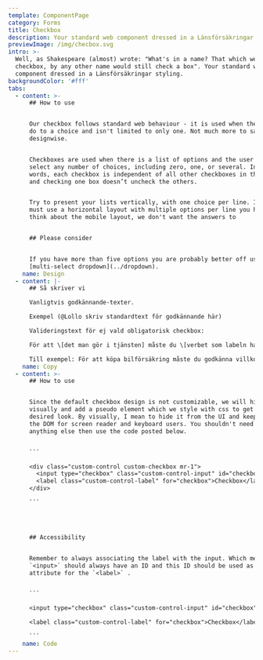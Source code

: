 ```yaml
---
template: ComponentPage
category: Forms
title: Checkbox
description: Your standard web component dressed in a Länsförsäkringar styling.
previewImage: /img/checbox.svg
intro: >-
  Well, as Shakespeare (almost) wrote: "What's in a name? That which we call a
  checkbox, by any other name would still check a box". Your standard web
  component dressed in a Länsförsäkringar styling.
backgroundColor: '#fff'
tabs:
  - content: >-
      ## How to use


      Our checkbox follows standard web behaviour - it is used when the user has
      do to a choice and isn't limited to only one. Not much more to say
      designwise.


      Checkboxes are used when there is a list of options and the user may
      select any number of choices, including zero, one, or several. In other
      words, each checkbox is independent of all other checkboxes in the list,
      and checking one box doesn’t uncheck the others.


      Try to present your lists vertically, with one choice per line. If you
      must use a horizontal layout with multiple options per line you have to
      think about the mobile layout, we don't want the answers to 


      ## Please consider


      If you have more than five options you are probably better off using a
      [multi-select dropdown](../dropdown).
    name: Design
  - content: |-
      ## Så skriver vi

      Vanligtvis godkännande-texter.

      Exempel (@Lollo skriv standardtext för godkännande här)

      Valideringstext för ej vald obligatorisk checkbox:

      För att \[det man gör i tjänsten] måste du \[verbet som labeln har].

      Till exempel: För att köpa bilförsäkring måste du godkänna villkoren.
    name: Copy
  - content: >-
      ## How to use


      Since the default checkbox design is not customizable, we will hide it
      visually and add a pseudo element which we style with css to get the
      desired look. By visually, I mean to hide it from the UI and keep it in
      the DOM for screen reader and keyboard users. You shouldn't need to do
      anything else then use the code posted below. 


      ```

      <div class="custom-control custom-checkbox mr-1">
        <input type="checkbox" class="custom-control-input" id="checkbox">
        <label class="custom-control-label" for="checkbox">Checkbox</label>
      </div>

      ```




      ## Accessibility


      Remember to always associating the label with the input. Which means
      `<input>` should always have an ID and this ID should be used as a for
      attribute for the `<label>` .


      ```

      <input type="checkbox" class="custom-control-input" id="checkbox">

      <label class="custom-control-label" for="checkbox">Checkbox</label>

      ```
    name: Code
---
```


